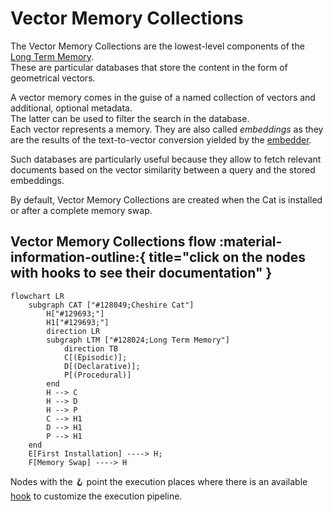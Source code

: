 # Vector Memory Collections

The Vector Memory Collections are the lowest-level components of the [Long Term Memory](long_term_memory.md).  
These are particular databases that store the content in the form of geometrical vectors.

A vector memory comes in the guise of a named collection of vectors and additional, optional metadata.  
The latter can be used to filter the search in the database.  
Each vector represents a memory. They are also called *embeddings* as they are the results of the text-to-vector conversion yielded by the [embedder](../../../faq/llm-concepts/llm.md#embedding-model).

Such databases are particularly useful because they allow to fetch relevant documents based on the vector similarity
between a query and the stored embeddings.

By default, Vector Memory Collections are created when the Cat is installed or after a complete memory swap.

## Vector Memory Collections flow :material-information-outline:{ title="click on the nodes with hooks to see their documentation" }

```mermaid
flowchart LR
    subgraph CAT ["#128049;Cheshire Cat"]
        H["#129693;"]
        H1["#129693;"]
        direction LR
        subgraph LTM ["#128024;Long Term Memory"]
            direction TB
            C[(Episodic)];
            D[(Declarative)];
            P[(Procedural)]
        end
        H --> C
        H --> D
        H --> P
        C --> H1
        D --> H1
        P --> H1
    end
    E[First Installation] ----> H;
    F[Memory Swap] ----> H

```

Nodes with the &#129693; point the execution places where there is an available [hook](../../../plugins/plugins.md) to customize the execution pipeline.
